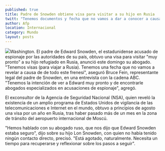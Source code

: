 ```yaml
---
published: true
title: Padre de Snowden obtiene visa para visitar a su hijo en Rusia
twitt: "Tenemos documentos y fecha que no vamos a dar a conocer a causa de todo este frenesí, aseguró Bruce Fein, representante legal de la familia."
author: Afp
location: Internacional
category: Mundo
layout: posts
---
```


![](http://i.imgur.com/CNZJrjXm.jpg)Washington. El padre de Edward Snowden, el estadunidense acusado de espionaje por las autoridades de su país, obtuvo una visa para visitar "muy pronto" a su hijo refugiado en Rusia, anunció este domingo su abogado. "Tenemos visas (para viajar a Rusia). Tenemos una fecha que no vamos a revelar a causa de de todo este frenesí", aseguró Bruce Fein, representante legal del padre de Snowden, en una entrevista con la cadena ABC. "Tenemos la intención de ver a Edward muy pronto y de encontrarle abogados especializados en acusaciones de espionaje", agregó.

El exconsultor de la Agencia de Seguridad Nacional (NSA), quien reveló la existencia de un amplio programa de Estados Unidos de vigilancia de las telecomunicaciones e Internet en el mundo, obtuvo a principios de agosto una visa por un año en Rusia, tras haber pasado más de un mes en la zona de tránsito del aeropuerto internacional de Moscú.

"Hemos hablado con su abogado ruso, que nos dijo que Edward Snowden estaba seguro", dijo sobre su hijo Lon Snowden, con quien no había tenido ningún contacto directo, precisó. "Está agotado, naturalmente. Necesita un tiempo para recuperarse y reflexionar sobre los pasos a seguir".

